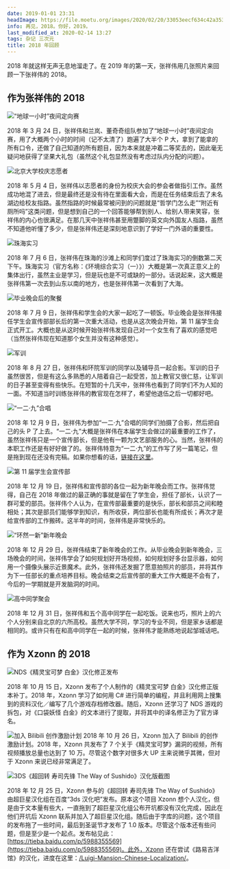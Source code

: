 ```yaml
---
date: 2019-01-01 23:31
headImage: https://file.moetu.org/images/2020/02/20/33053eecf634c42a35395377cb7e43bdc672c35c044d44e9.jpg
info: 再见，2018。你好，2019。
last_modified_at: 2020-02-14 13:27
tags: 杂记 三次元
title: 2018 年回顾
---
```

2018 年就这样无声无息地溜走了。在 2019 年的第一天，张祥伟用几张照片来回顾一下张祥伟的 2018。

## 作为张祥伟的 2018
![“地球一小时”夜间定向赛](https://file.moetu.org/images/2020/02/20/d826ca274548b0e22eb5db7f73dd8285681446960105d271.jpg)

2018 年 3 月 24 日，张祥伟和兰岚、董奇奇组队参加了“地球一小时”夜间定向赛，用了大概两个小时的时间（记不太清了）跑遍了大半个 P 大，拿到了能拿的所有口令，还做了自己知道的所有题目，因为本来就是冲着二等奖去的，因此毫无疑问地获得了坚果大礼包（虽然这个礼包显然没有考虑过队内分配的问题）。

![北京大学校庆志愿者](https://file.moetu.org/images/2020/02/20/8691af4319654149df6879203404a02532c1dda72d5ea92d.jpg)

2018 年 5 月 4 日，张祥伟以志愿者的身份为校庆大会的参会者做指引工作。虽然成功地混了进去，但是最终还是没有待在里面看大会，而是在任务结束后去了未名湖边给校友指路。虽然指路的时候最常被问到的问题就是“哲学门怎么走”“附近有厕所吗”这类问题，但是想到自己的一个回答能够帮到别人、给别人带来笑容，张祥伟的内心也很满足。在那几天中张祥伟甚至用蹩脚的英文向外国友人指路，虽然不知道他听懂了多少，但是张祥伟还是深刻地意识到了学好一门外语的重要性。

![珠海实习](https://file.moetu.org/images/2020/02/20/881c5a69dc22691188504e2d570e84542d7a921c5892d41d.jpg)

2018 年 7 月 6 日，张祥伟在珠海的沙滩上和同学们度过了珠海实习的倒数第二天下午。珠海实习（官方名称：《环境综合实习（一）》）大概是第一次真正意义上的集体出行，虽然主业是学习，但是玩也是不可或缺的一部分。话说起来，这大概是张祥伟第一次去到山东以南的地方，也是张祥伟第一次看到了大海。

![毕业晚会后的聚餐](https://file.moetu.org/images/2020/02/20/bfaab68b60ab5311d5224336bc7aeeec4fc7cc656a3ada97.jpg)

2018 年 7 月 9 日，张祥伟和学生会的大家一起吃了一顿饭。毕业晚会是张祥伟接任学生会宣传部部长后的第一次重大活动，也是从这次晚会开始，第 11 届学生会正式开工。大概也是从这时候开始张祥伟发现自己对一个女生有了喜欢的感觉吧（当然张祥伟现在知道那个女生并没有这种感觉）。

![军训](https://file.moetu.org/images/2020/02/20/d71ca00353fc5a0ca2a13e0fc1977e7da32cb4572e7b1f31.jpg)

2018 年 8 月 27 日，张祥伟和环院军训的同学以及辅导员一起合影。军训的日子虽然很苦，但是有这么多熟悉的人陪着自己一起受苦，加上教官又很仁慈，让军训的日子甚至变得有些快乐。在短暂的十几天中，张祥伟也看到了同学们不为人知的一面。不知道当时训练张祥伟的教官现在怎样了，希望他退伍之后一切都好吧。

![“一二·九”合唱](https://file.moetu.org/images/2020/02/20/56db83199d5b9e233e26f910e71fd05f1362a673d6eaf359.jpg)

2018 年 12 月 9 日，张祥伟为参加“一二·九”合唱的同学们拍摄了合影，然后把自己的头 P 了上去。“一二·九”大概是张祥伟在本届学生会做过的最重要的工作了，虽然张祥伟只是一个宣传部长，但是他有一颗为文艺部服务的心。当然，张祥伟的本职工作还是有好好做了的。张祥伟特意为“一二·九”的工作写了另一篇笔记，但是拖到现在还没有完稿。如果你想看的话，[链接在这里](/posts/December-9th-Review.html)。

![第 11 届学生会宣传部](https://file.moetu.org/images/2020/02/20/33053eecf634c42a35395377cb7e43bdc672c35c044d44e9.jpg)

2018 年 12 月 19 日，张祥伟和宣传部的各位一起为新年晚会而工作。张祥伟觉得，自己在 2018 年做过的最正确的事就是留在了学生会，担任了部长，认识了一群可爱的部员。张祥伟个人认为，在宣传部最重要的是快乐，部长和部员之间和睦相处；其次是部员们能够学到知识，有所收获，两位部长也能有所成长；再次才是给宣传部的工作搬砖。这半年的时间，张祥伟是非常快乐的。

![“环然一新”新年晚会](https://file.moetu.org/images/2020/02/20/22837c7ac7b0e0f176b8ec34f632143371f6a37b2f0d6c2a.jpg)

2018 年 12 月 29 日，张祥伟结束了新年晚会的工作。从毕业晚会到新年晚会，三场晚会的时间，张祥伟学会了如何规划好开场视频，如何规划好多台显示器，如何用一个摄像头展示近景魔术。此外，张祥伟还发掘了愿意拍照片的部员，并将其作为下一任部长的重点培养目标。晚会结束之后宣传部的重大工作大概是不会有了，今后的一学期就是开发脑洞的时间。

![高中同学聚会](https://file.moetu.org/images/2020/02/20/97915fa717fec9fe5ce7ed45c0bc35ad790e22e5e85c3513.jpg)

2018 年 12 月 31 日，张祥伟和五个高中同学在一起吃饭。说来也巧，照片上的六个人分别来自北京的六所高校。虽然大学不同，学习的专业不同，但是家乡话都是相同的。或许只有在和高中同学在一起的时候，张祥伟才能熟练地说起邹城话吧。

## 作为 Xzonn 的 2018
![NDS《精灵宝可梦 白金》汉化修正发布](https://file.moetu.org/images/2020/02/20/8f4c99b35fc9a3626a2db33344f2f7c2e72e8fafa87050df.png)

2018 年 10 月 15 日，Xzonn 发布了个人制作的《精灵宝可梦 白金》汉化修正版本补丁。2018 年，Xzonn 学习了如何用 C# 进行简单的编程，并且利用网上搜集到的资料汉化／编写了几个游戏存档修改器。随后，Xzonn 还学习了 NDS 游戏的拆包，对《口袋妖怪 白金》的文本进行了提取，并将其中的译名修正为了官方译名。

![加入 Bilibili 创作激励计划](https://file.moetu.org/images/2020/02/20/a4a91c287aa579fd0372f52e6435dc8775ef88426cfc8939.png)
2018 年 10 月 26 日，Xzonn 加入了 Bilibili 的创作激励计划。2018 年，Xzonn 共发布了 7 个关于《精灵宝可梦》漏洞的视频，所有视频播放总量也达到了 10 万。尽管这个数字对很多大 UP 主来说微乎其微，但对于 Xzonn 来说已经非常满足了。

![3DS《超回转 寿司先锋 The Way of Sushido》汉化版截图](https://file.moetu.org/images/2020/02/20/59435adaa9875c2f050b5539160f1ed3677633fb346e9b62.png)

2018 年 12 月 25 日，Xzonn 参与的《超回转 寿司先锋 The Way of Sushido》由超巨星汉化组在百度“3ds 汉化吧”发布。原本这个项目 Xzonn 想个人汉化，但是由于文本量有些大，一直拖到了超巨星汉化组公布开坑都没有汉化完成，因此在他们开坑后 Xzonn 联系并加入了超巨星汉化组。随后由于字库的问题，这个项目的发布拖了一些时间，最后到圣诞节才发布了 1.0 版本。尽管这个版本还有些问题，但是至少是一个起点。发布帖见此：[https://tieba.baidu.com/p/5988355569](https://tieba.baidu.com/p/5988355569)。此外，Xzonn 还在尝试《路易吉洋馆》的汉化，进度在这里：[/Luigi-Mansion-Chinese-Localization/](/posts/Luigi-Mansion-Chinese-Localization.html)。